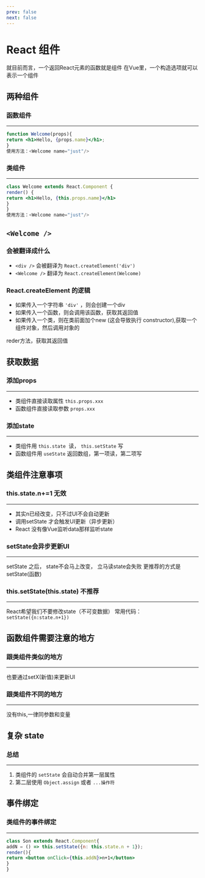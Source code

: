 ```yaml
---
prev: false
next: false
---
```

# React 组件

就目前而言，一个返回React元素的函数就是组件
在Vue里，一个构造选项就可以表示一个组件

## 两种组件

### 函数组件

---

```jsx
function Welcome(props){
return <h1>Hello, {props.name}</h1>;
}
使用方法：<Welcome name="just"/>
```

### 类组件

---

```jsx
class Welcome extends React.Component {
render() {
return <h1>Hello, {this.props.name}</h1>
}
}
使用方法：<Welcome name="just"/>
```

## `<Welcome />`

### 会被翻译成什么

- `<div />` 会被翻译为 `React.createElement('div')`
- `<Welcome />` 翻译为 `React.createElement(Welcome)`

### React.createElement 的逻辑

- 如果传入一个字符串 `'div'` ，则会创建一个div
- 如果传入一个函数，则会调用该函数，获取其返回值
- 如果传入一个类，则在类前面加个new (这会导致执行 constructor),获取一个组件对象，然后调用对象的

reder方法，获取其返回值

## 获取数据

### 添加props

---

- 类组件直接读取属性 `this.props.xxx`
- 函数组件直接读取参数 `props.xxx`

### 添加state

---

- 类组件用 `this.state`  读， `this.setState` 写
- 函数组件用 `useState` 返回数组，第一项读，第二项写

## 类组件注意事项

### this.state.n+=1 无效

---

- 其实n已经改变，只不过UI不会自动更新
- 调用setState 才会触发UI更新（异步更新）
- React 没有像Vue监听data那样监听state

### setState会异步更新UI

---

setState 之后， state不会马上改变， 立马读state会失败
更推荐的方式是 setState(函数)

### this.setState(this.state) 不推荐

---

React希望我们不要修改state（不可变数据）
常用代码： `setState({n:state.n+1})`

## 函数组件需要注意的地方

### 跟类组件类似的地方

---

也要通过setX(新值)来更新UI

### 跟类组件不同的地方

---

没有this,一律同参数和变量

## 复杂 state

### 总结

---

1. 类组件的 `setState` 会自动合并第一层属性
2. 第二层使用 `Object.assign` 或者 `...操作符`

## 事件绑定

### 类组件的事件绑定

---

```jsx
class Son extends React.Component{
addN = () => this.setState({n: this.state.n + 1});
render(){
return <button onClick={this.addN}>n+1</button>
}
}
```
